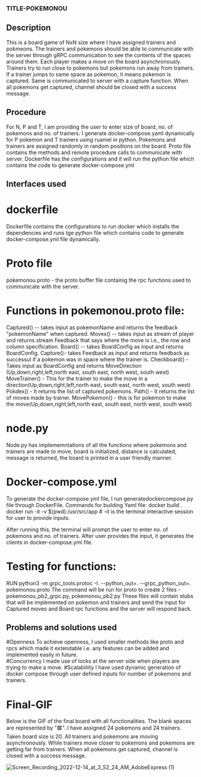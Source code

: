 ### TITLE-POKEMONOU

## Description
This is a board game of NxN size where I have assigned trainers and pokmeons. The trainers and pokemons should be able to communicate with the server through gRPC communication to see the contents of the spaces around them. Each player makes a move on the board asynchronously. Trainers try to run close to pokemons but pokemons run away from trainers. If a trainer jumps to same space as pokemon, it means pokemon is captured. Same is communicated to server with a capture function. When all pokemons get captured, channel should be closed with a success message.


## Procedure
For N, P and T, I am providing the user to enter size of board, no. of pokemons and no. of trainers.
I generate docker-compose.yaml dynamically for P pokemon and T trainers using ruamel in python. Pokemons and trainers are assigned randomly in random positions on the board.
Proto file contains the methods and remote procedure calls to communicate with server. Dockerfile has the configurations and it will run the python file which contains the code to generate docker-compose.yml

## Interfaces used
# dockerfile
Dockerfile contains the configurations to run docker which installs the dependencies and runs tge python file which contains code to generate docker-compose.yml file dynamically.

# Proto file
pokemonou.proto - the proto buffer file containig the rpc functions used to communicate with the server.

# Functions in pokemonou.proto file:
Captured() --  takes input as pokemonName and returns the feedback "pokemonName" when captured.
Moves() --  takes input as stream of player and returns stream Feedback that says where the move is i.e., the row and column specification.
Board() -- takes BoardConfig as input and returns BoardConfig.
Capture()- takes Feedback as input and returns feedback as successul if a pokemon was in space where the trainer is.
Checkboard() - Takes input as BoardConfig and returns MoveDirection (Up,down,right,left,north east, south east, north west, south west)
MoveTrainer() - This for the trainer to make the move in a direction(Up,down,right,left,north east, south east, north west, south west)
Pokdex() - It returns the list of captured pokemons.
Path() - It returns the list of moves made by trainer.
MovePokemon() - this is for pokemon to make the move(Up,down,right,left,north east, south east, north west, south west)

# node.py
Node.py has implememntations of all the functions where pokemons and trainers are made to move, board is initialized, distance is calculated, message is returned, the board is printed in a user friendly manner.

# Docker-compose.yml

To generate the docker-compose.yml file, I run generatedockercompose.py file through DockerFile.
Commands for building Yaml file:
docker build .
docker run -it -v $(pwd):/usr/src/app <imageid>   # -it is the terminal interactive session for user to provide inputs.

After running this, the terminal will prompt the user to enter no. of pokemons and no. of trainers. After user provides the input, it generates the clients in docker-compose.yml file.

# Testing for functions:
RUN python3 -m grpc_tools.protoc -I. --python_out=. --grpc_python_out=. pokemonou.proto 
The command will be run for proto to create 2 files - pokemonou_pb2_grpc.py, pokemonou_pb2.py
These files will contain stubs that will be implemented on pokemon and trainers and send the input for Captured moves and Board rpc functions and the server will respond back.

## Problems and solutions used
#Openness
To achieve openness, I used smaller methods like proto and rpcs which made it extendable i.e. any features can be added and implemented easily in future. \
#Concurrency
I made use of locks at the server side when players are trying to make a move.
#Scalabiliity
I have used dynamic generation of docker compose through user defined inputs for number of pokemons and trainers.

# Final-GIF

Below is the GIF of the final board with all functionalities. The blank spaces are represented by "🟥". I have assigned 24 pokemons and 24 trainers. Taken board size is 20. All trainers and pokemons are moving asynchronously. While trainers move closer to pokemons and pokemons are getting far from trainers. When all pokemons get captured, channel is closed with a success message.




![Screen_Recording_2022-12-14_at_3_52_24_AM_AdobeExpress (1)](https://user-images.githubusercontent.com/114453047/207621823-84d10ea8-cbed-4f0d-a60d-e7308269ff8c.gif)







